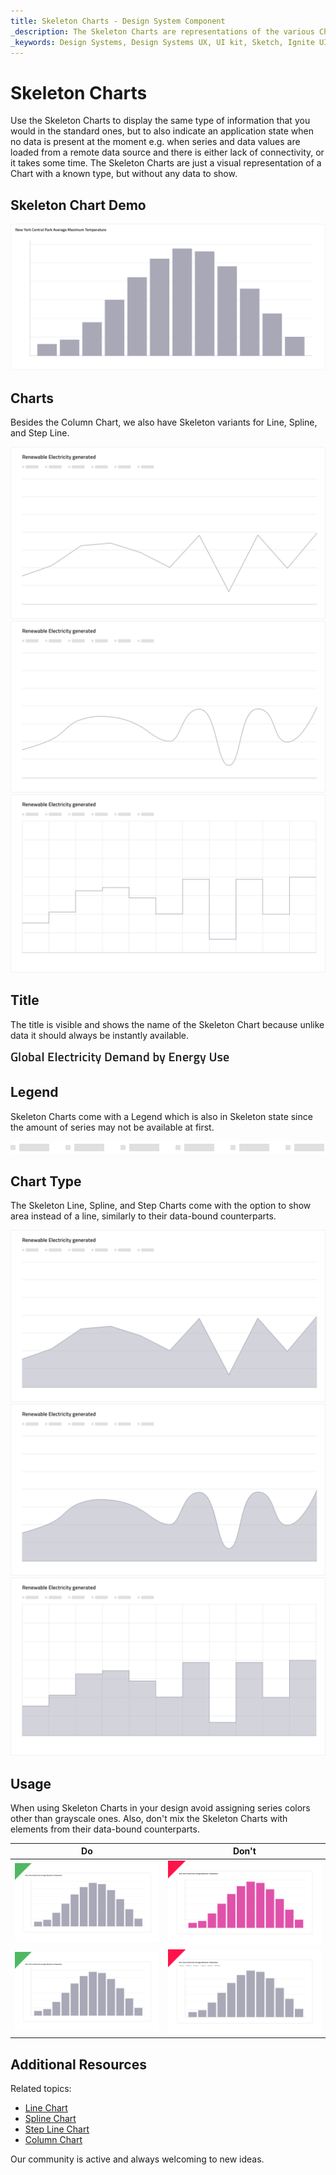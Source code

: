 ```yaml
---
title: Skeleton Charts - Design System Component
_description: The Skeleton Charts are representations of the various Chart components that are shown while data is being loaded in the background to provide content for its series.
_keywords: Design Systems, Design Systems UX, UI kit, Sketch, Ignite UI for Angular, Sketch to Angular, Sketch to Angular, Angular, Angular Design System, Export code from Sketch, Design Kits for Angular, Sketch HTML, Sketch to HTML, Sketch UI kits
---
```


# Skeleton Charts

Use the Skeleton Charts to display the same type of information that you would in the standard ones, but to also indicate an application state when no data is present at the moment e.g. when series and data values are loaded from a remote data source and there is either lack of connectivity, or it takes some time. The Skeleton Charts are just a visual representation of a Chart with a known type, but without any data to show.

## Skeleton Chart Demo

<img class="responsive-img" src="../images/skeleton_charts_column.png" srcset="../images/skeleton_charts_column@2x.png 2x" />

## Charts

Besides the Column Chart, we also have Skeleton variants for Line, Spline, and Step Line. 

<img class="responsive-img" src="../images/skeleton_charts_line.png" srcset="../images/skeleton_charts_line@2x.png 2x" />
<img class="responsive-img" src="../images/skeleton_charts_spline.png" srcset="../images/skeleton_charts_spline@2x.png 2x" />
<img class="responsive-img" src="../images/skeleton_charts_step.png" srcset="../images/skeleton_charts_step@2x.png 2x" />

## Title

The title is visible and shows the name of the Skeleton Chart because unlike data it should always be instantly available.

<img class="responsive-img" src="../images/skeleton_charts_title.png" srcset="../images/skeleton_charts_title@2x.png 2x" />

## Legend

Skeleton Charts come with a Legend which is also in Skeleton state since the amount of series may not be available at first.

<img class="responsive-img" src="../images/skeleton_charts_legend.png" srcset="../images/skeleton_charts_legend@2x.png 2x" />

## Chart Type

The Skeleton Line, Spline, and Step Charts come with the option to show area instead of a line, similarly to their data-bound counterparts.

<img class="responsive-img" src="../images/skeleton_charts_linearea.png" srcset="../images/skeleton_charts_linearea@2x.png 2x" />
<img class="responsive-img" src="../images/skeleton_charts_splinearea.png" srcset="../images/skeleton_charts_splinearea@2x.png 2x" />
<img class="responsive-img" src="../images/skeleton_charts_steparea.png" srcset="../images/skeleton_charts_steparea@2x.png 2x" />

## Usage

When using Skeleton Charts in your design avoid assigning series colors other than grayscale ones. Also, don't mix the Skeleton Charts with elements from their data-bound counterparts.

| Do                                                                                                | Don't                                                                                                 |
| ------------------------------------------------------------------------------------------------- | ----------------------------------------------------------------------------------------------------- |
| <img class="responsive-img" src="../images/skeleton_charts_do1.png" srcset="../images/skeleton_charts_do1@2x.png 2x" /> | <img class="responsive-img" src="../images/skeleton_charts_dont1.png" srcset="../images/skeleton_charts_dont1@2x.png 2x" /> |
| <img class="responsive-img" src="../images/skeleton_charts_do1.png" srcset="../images/skeleton_charts_do1@2x.png 2x" /> | <img class="responsive-img" src="../images/skeleton_charts_dont2.png" srcset="../images/skeleton_charts_dont2@2x.png 2x" /> |

## Additional Resources

Related topics:

- [Line Chart](../line-chart.md)
- [Spline Chart](../spline-chart.md)
- [Step Line Chart](../step-line-chart.md)
- [Column Chart](../column-chart.md)
  <div class="divider--half"></div>

Our community is active and always welcoming to new ideas.
